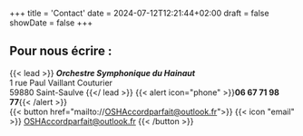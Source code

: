 +++
title = 'Contact'
date = 2024-07-12T12:21:44+02:00
draft = false
showDate = false
+++

## Pour nous écrire :

{{< lead >}}
__*Orchestre Symphonique du Hainaut*__  
1 rue Paul Vaillant Couturier  
59880 Saint-Saulve
{{</ lead >}}
{{< alert icon="phone" >}}**06 67 71 98 77**{{< /alert >}}  
{{< button href="mailto://OSHAccordparfait@outlook.fr">}}
{{< icon "email" >}} OSHAccordparfait@outlook.fr
{{< /button >}}
